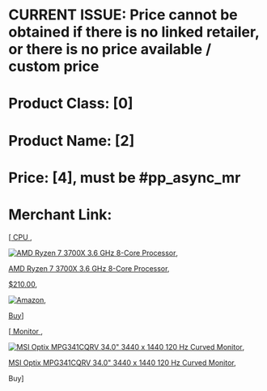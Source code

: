 # CURRENT ISSUE: Price cannot be obtained if there is no linked retailer, or there is no price available / custom price


# Product Class: [0]
# Product Name: [2]
# Price: [4], must be #pp_async_mr
# Merchant Link:

[<a href="/products/cpu/"> CPU </a>, 

<a class="" href="/product/QKJtt6/amd-ryzen-7-3700x-36-ghz-8-core-processor-100-100000071box"><img alt="AMD Ryzen 7 3700X 3.6 GHz 8-Core Processor" class="" src="//cdna.pcpartpicker.com/static/forever/images/product/23cd3adfd50037c1b44d6d53edb15248.256p.jpg"/></a>, 

<a href="/product/QKJtt6/amd-ryzen-7-3700x-36-ghz-8-core-processor-100-100000071box">AMD Ryzen 7 3700X 3.6 GHz 8-Core Processor</a>, 

<a class="pp_async_mr" data-merchant-tag="amazon" data-product-tag="QKJtt6" href="https://www.amazon.com/dp/B07SXMZLPK?tag=pcpapi-20&amp;linkCode=ogi&amp;th=1&amp;psc=1" referrerpolicy="no-referrer-when-downgrade" rel="nofollow" target="_blank">$210.00</a>,

<a class="pp_async_mr" data-merchant-tag="amazon" data-product-tag="QKJtt6" href="https://www.amazon.com/dp/B07SXMZLPK?tag=pcpapi-20&amp;linkCode=ogi&amp;th=1&amp;psc=1" referrerpolicy="no-referrer-when-downgrade" rel="nofollow" target="_blank"><img alt="Amazon" src="//cdna.pcpartpicker.com/static/img/vendor-logos/logo2_merchant_amazon.png"/></a>, 
 
<a class="button button--small button--success pp_async_mr" data-merchant-tag="amazon" data-product-tag="QKJtt6" href="https://www.amazon.com/dp/B07SXMZLPK?tag=pcpapi-20&amp;linkCode=ogi&amp;th=1&amp;psc=1" referrerpolicy="no-referrer-when-downgrade" rel="nofollow" target="_blank">Buy</a>]

 

[<a href="/products/monitor/"> Monitor </a>, 

<a class="" href="/product/cGJmP6/msi-optix-mpg341cqrv-340-3440x1440-120-hz-monitor-optix-mpg341cqrv"><img alt='MSI Optix MPG341CQRV 34.0" 3440 x 1440 120 Hz Curved Monitor' class="" src="//cdna.pcpartpicker.com/static/forever/images/product/a8cd69f67237d7b36c735ce07f0e6647.256p.jpg"/></a>, 

<a href="/product/cGJmP6/msi-optix-mpg341cqrv-340-3440x1440-120-hz-monitor-optix-mpg341cqrv">MSI Optix MPG341CQRV 34.0" 3440 x 1440 120 Hz Curved Monitor</a>,

<a class="button button--small button--success button--disabled">Buy</a>]
